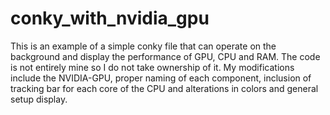 # conky_with_nvidia_gpu
This is an example of a simple conky file that can operate on the background and display the performance of GPU, CPU and RAM. The code is not entirely mine so I do not take ownership of it. My modifications include the NVIDIA-GPU, proper naming of each component, inclusion of tracking bar for each core of the CPU and alterations in colors and general setup display. 
